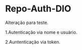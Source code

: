 # Repo-Auth-DIO

Alteração para teste.

1.Autenticação via nome e usuário.

2.Auntenticação via token.